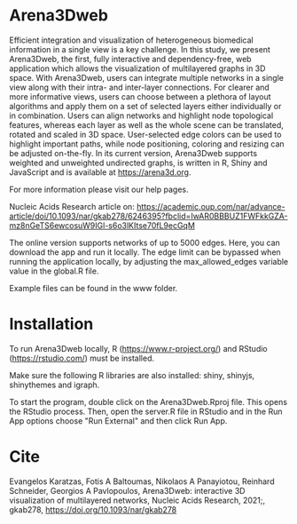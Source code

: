 # Arena3Dweb

Efficient integration and visualization of heterogeneous biomedical information in a single view is a key challenge. In this study, we present Arena3Dweb, the first, fully interactive and dependency-free, web application which allows the visualization of multilayered graphs in 3D space. With Arena3Dweb, users can integrate multiple networks in a single view along with their intra- and inter-layer connections. For clearer and more informative views, users can choose between a plethora of layout algorithms and apply them on a set of selected layers either individually or in combination. Users can align networks and highlight node topological features, whereas each layer as well as the whole scene can be translated, rotated and scaled in 3D space. User-selected edge colors can be used to highlight important paths, while node positioning, coloring and resizing can be adjusted on-the-fly. In its current version, Arena3Dweb supports weighted and unweighted undirected graphs, is written in R, Shiny and JavaScript and is available at https://arena3d.org.

For more information please visit our help pages.

Nucleic Acids Research article on: https://academic.oup.com/nar/advance-article/doi/10.1093/nar/gkab278/6246395?fbclid=IwAR0BBBUZ1FWFkkGZA-mz8nGeTS6ewcosuW9IGl-s6o3lKItse70fL9ecGqM

The online version supports networks of up to 5000 edges. 
Here, you can download the app and run it locally. The edge limit can be bypassed when running the application locally, by adjusting the max_allowed_edges variable value in the global.R file.

Example files can be found in the www folder.


# Installation

To run Arena3Dweb locally, R (https://www.r-project.org/) and RStudio (https://rstudio.com/) must be installed.

Make sure the following R libraries are also installed: shiny, shinyjs, shinythemes and igraph.

To start the program, double click on the Arena3Dweb.Rproj file. This opens the RStudio process. Then, open the server.R file in RStudio and in the Run App options choose "Run External" and then click Run App.

# Cite

Evangelos Karatzas, Fotis A Baltoumas, Nikolaos A Panayiotou, Reinhard Schneider, Georgios A Pavlopoulos, Arena3Dweb: interactive 3D visualization of multilayered networks, Nucleic Acids Research, 2021;, gkab278, https://doi.org/10.1093/nar/gkab278
